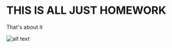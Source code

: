 # THIS IS ALL JUST HOMEWORK

That's about it

![alt text](https://pbs.twimg.com/media/CLCL6OKWgAI8VPH.jpg)
